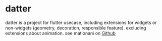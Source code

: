 # datter
datter is a project for flutter usecase,
including extensions for widgets or non-widgets (geometry, decoration, responsible feature).
excluding extensions about animation. see mationani on [Github](https://github.com/nomagicisreal/mationani)